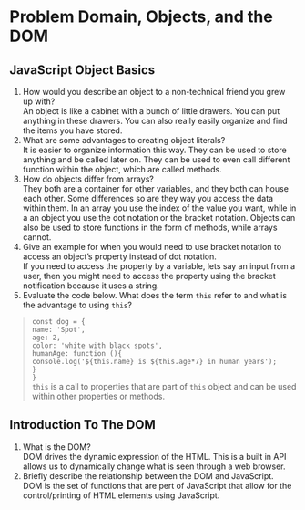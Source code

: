 # Problem Domain, Objects, and the DOM

## JavaScript Object Basics

1. How would you describe an object to a non-technical friend you grew up with?<br>
An object is like a cabinet with a bunch of little drawers. You can put anything in these drawers. You can also really easily organize and find the items you have stored.
2. What are some advantages to creating object literals?<br>
It is easier to organize information this way. They can be used to store anything and be called later on. They can be used to even call different function within the object, which are called methods. 
3. How do objects differ from arrays?<br>
They both are a container for other variables, and they both can house each other. Some differences so are they way you access the data within them. In an array you use the index of the value you want, while in a an object you use the dot notation or the bracket notation. Objects can also be used to store functions in the form of methods, while arrays cannot.
4. Give an example for when you would need to use bracket notation to access an object’s property instead of dot notation.<br>
If you need to access the property by a variable, lets say an input from a user, then you might need to access the property using the bracket notification because it uses a string.
5. Evaluate the code below. What does the term `this` refer to and what is the advantage to using `this`?<br>
> `const dog = {`<br>
>  `name: 'Spot',`<br>
>  `age: 2,`<br>
>  `color: 'white with black spots',`<br>
>  `humanAge: function (){`<br>
>    `console.log('${this.name} is ${this.age*7} in human years');`<br>
>  `}`<br>
>`}`<br>
`this` is a call to properties that are part of `this` object and can be used within other properties or methods.

## Introduction To The DOM

1. What is the DOM?<br>
DOM drives the dynamic expression of the HTML. This is a built in API allows us to dynamically change what is seen through a web browser.
2. Briefly describe the relationship between the DOM and JavaScript.<br>
DOM is the set of functions that are pert of JavaScript that allow for the control/printing of HTML elements using JavaScript.

